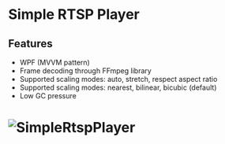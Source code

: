 # Simple RTSP Player

## Features
- WPF (MVVM pattern)
- Frame decoding through FFmpeg library
- Supported scaling modes: auto, stretch, respect aspect ratio
- Supported scaling modes: nearest, bilinear, bicubic (default)
- Low GC pressure

# ![SimpleRtspPlayer](../../Images/simplertspplayer.png)